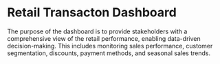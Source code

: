 # Retail Transacton Dashboard

The purpose of the dashboard is to provide stakeholders with a comprehensive view of the retail 
performance, enabling data-driven decision-making. This includes monitoring sales performance, 
customer segmentation, discounts, payment methods, and seasonal sales trends. 
